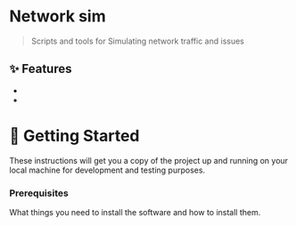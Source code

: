 # Network sim 

>Scripts and tools for Simulating network traffic and issues


## ✨ Features

-   
-   

# 🚀 Getting Started

These instructions will get you a copy of the project up and running on your local machine for development and testing purposes.

### Prerequisites

What things you need to install the software and how to install them.
